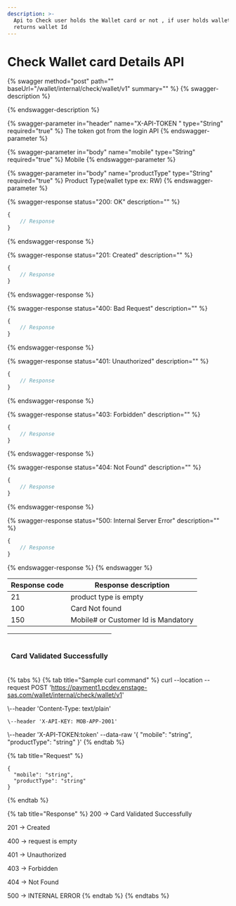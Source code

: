 ```yaml
---
description: >-
  Api to Check user holds the Wallet card or not , if user holds wallet card it
  returns wallet Id
---
```


# Check Wallet card Details API



{% swagger method="post" path="" baseUrl="<domain>/wallet/internal/check/wallet/v1" summary="" %}
{% swagger-description %}

{% endswagger-description %}

{% swagger-parameter in="header" name="X-API-TOKEN  " type="String" required="true" %}
The token got from the login API
{% endswagger-parameter %}

{% swagger-parameter in="body" name="mobile" type="String" required="true" %}
Mobile
{% endswagger-parameter %}

{% swagger-parameter in="body" name="productType" type="String" required="true" %}
Product Type(wallet type ex: RW)
{% endswagger-parameter %}

{% swagger-response status="200: OK" description="" %}
```javascript
{
    // Response
}
```
{% endswagger-response %}

{% swagger-response status="201: Created" description="" %}
```javascript
{
    // Response
}
```
{% endswagger-response %}

{% swagger-response status="400: Bad Request" description="" %}
```javascript
{
    // Response
}
```
{% endswagger-response %}

{% swagger-response status="401: Unauthorized" description="" %}
```javascript
{
    // Response
}
```
{% endswagger-response %}

{% swagger-response status="403: Forbidden" description="" %}
```javascript
{
    // Response
}
```
{% endswagger-response %}

{% swagger-response status="404: Not Found" description="" %}
```javascript
{
    // Response
}
```
{% endswagger-response %}

{% swagger-response status="500: Internal Server Error" description="" %}
```javascript
{
    // Response
}
```
{% endswagger-response %}
{% endswagger %}

| Response code | Response description                |
| ------------- | ----------------------------------- |
| 21            | product type is empty               |
| 100           | Card Not found                      |
| 150           | Mobile# or Customer Id is Mandatory |

| <p><br>Card Validated Successfully</p> |
| -------------------------------------- |

{% tabs %}
{% tab title="Sample curl command" %}
curl --location --request POST 'https://payment1.pcdev.enstage-sas.com/wallet/internal/check/wallet/v1'

\\--header 'Content-Type: text/plain'

```
\--header 'X-API-KEY: MOB-APP-2001'
```

\\--header 'X-API-TOKEN:token' --data-raw '{ "mobile": "string", "productType": "string" }'​
{% endtab %}

{% tab title="Request" %}


```
{
  "mobile": "string",
  "productType": "string"
}
```
{% endtab %}

{% tab title="Response" %}
200 -> Card Validated Successfully&#x20;

201 -> Created&#x20;

400 -> request is empty&#x20;

401 -> Unauthorized&#x20;

403 -> Forbidden&#x20;

404 -> Not Found&#x20;

500 -> INTERNAL ERROR
{% endtab %}
{% endtabs %}
